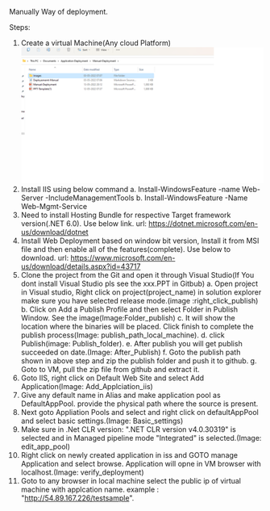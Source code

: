 Manually Way of deployment.

Steps:
1. Create a virtual Machine(Any cloud Platform)
![image](https://raw.githubusercontent.com/muthuraj008/testtest/master/Images/testest.png)
3. Install IIS using below command
	a. Install-WindowsFeature -name Web-Server -IncludeManagementTools
	b. Install-WindowsFeature -Name Web-Mgmt-Service
3. Need to install Hosting Bundle for respective Target framework version(.NET 6.0). Use below link.
	url: https://dotnet.microsoft.com/en-us/download/dotnet
4. Install Web Deployment based on window bit version, Install it from MSI file and then enable all of the features(complete). Use below to download.
	url: https://www.microsoft.com/en-us/download/details.aspx?id=43717
5. Clone the project from the Git and open it through Visual Studio(If You dont install Visual Studio pls see the xxx.PPT in Gitbub)
	a. Open project in Visual studio, Right click on project(project_name) in solution explorer make sure you have selected release mode.(image :right_click_publish)
	b. Click on Add a Publish Profile and then select Folder in Publish Window. See the image(Image:Folder_publish)
	c. It will show the location where the binaries will be placed. Click finish to complete the publish process(Image: publish_path_local_machine).
	d. click Publish(image: Publish_folder). 
	e. After publish you will get publish succeeded on date.(Image: After_Publish)
	f. Goto the publish path shown in above step and zip the publish folder and push it to github.
	g. Goto to VM, pull the zip file from github and extract it.
6. Goto IIS, right click on Default Web Site and select Add Application(Image: Add_Applciation_iis)
7. Give any default name in Alias and make application pool as DefaultAppPool. provide the physical path where the source is present. 
8.  Next goto Appliation Pools and select and right click on defaultAppPool and select basic settings.(Image: Basic_settings)
9. Make sure in .Net CLR version: ".NET CLR version v4.0.30319" is selected and in Managed pipeline mode "Integrated" is selected.(Image: edit_app_pool)
10. Right click on newly created application in iss and GOTO manage Application and select browse. Application will opne in VM browser with localhost.(Image: verify_deployment)
11. Goto to any browser in local machine select the public ip of virtual machine with applcation name. example : "http://54.89.167.226/testsample".
